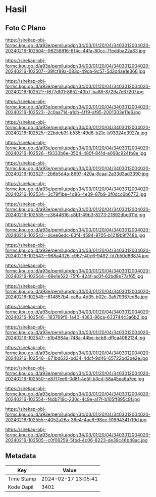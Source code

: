 # Hasil

## Foto C Plano

https://sirekap-obj-formc.kpu.go.id/a93e/pemilu/pdpr/34/03/01/20/04/3403012004020-20240216-102504--98258816-614c-44fa-80cc-71eddba22a83.jpg

https://sirekap-obj-formc.kpu.go.id/a93e/pemilu/pdpr/34/03/01/20/04/3403012004020-20240216-102507--39fcf89a-083c-49da-9c57-5d3d4ae1e366.jpg

https://sirekap-obj-formc.kpu.go.id/a93e/pemilu/pdpr/34/03/01/20/04/3403012004020-20240216-102521--f677df01-8852-43b7-ba88-8729a7e67207.jpg

https://sirekap-obj-formc.kpu.go.id/a93e/pemilu/pdpr/34/03/01/20/04/3403012004020-20240216-102523--2c0aa714-a1cb-4f19-af95-2001303e11e6.jpg

https://sirekap-obj-formc.kpu.go.id/a93e/pemilu/pdpr/34/03/01/20/04/3403012004020-20240216-102525--22bdeb3f-b535-49d6-b21e-b93324d3927a.jpg

https://sirekap-obj-formc.kpu.go.id/a93e/pemilu/pdpr/34/03/01/20/04/3403012004020-20240216-102526--f9333b6e-3504-480f-841d-a068c924fb8e.jpg

https://sirekap-obj-formc.kpu.go.id/a93e/pemilu/pdpr/34/03/01/20/04/3403012004020-20240216-102527--2b6b5d4a-8697-420a-8caa-2a33d3ad3390.jpg

https://sirekap-obj-formc.kpu.go.id/a93e/pemilu/pdpr/34/03/01/20/04/3403012004020-20240216-102534--3c79f1be-4d86-4e39-87b9-3f0dcc6b6773.jpg

https://sirekap-obj-formc.kpu.go.id/a93e/pemilu/pdpr/34/03/01/20/04/3403012004020-20240216-102535--c3644616-c8b1-49b3-8273-21892dbc611d.jpg

https://sirekap-obj-formc.kpu.go.id/a93e/pemilu/pdpr/34/03/01/20/04/3403012004020-20240216-102542--dcee6edc-63f4-4594-9705-b1219b9f748b.jpg

https://sirekap-obj-formc.kpu.go.id/a93e/pemilu/pdpr/34/03/01/20/04/3403012004020-20240216-102543--968a4326-c967-40c6-9492-fd7b50d66874.jpg

https://sirekap-obj-formc.kpu.go.id/a93e/pemilu/pdpr/34/03/01/20/04/3403012004020-20240216-102544--68e1e522-75f6-424f-ad3f-62bd9e77af65.jpg

https://sirekap-obj-formc.kpu.go.id/a93e/pemilu/pdpr/34/03/01/20/04/3403012004020-20240216-102545--614857b4-ca8a-4d35-b02c-3a579367ed8a.jpg

https://sirekap-obj-formc.kpu.go.id/a93e/pemilu/pdpr/34/03/01/20/04/3403012004020-20240216-102546--183769f9-1a40-4383-86ca-63374443a6b2.jpg

https://sirekap-obj-formc.kpu.go.id/a93e/pemilu/pdpr/34/03/01/20/04/3403012004020-20240216-102547--b1b4984a-748a-44be-bcb8-dffca4082134.jpg

https://sirekap-obj-formc.kpu.go.id/a93e/pemilu/pdpr/34/03/01/20/04/3403012004020-20240216-102548--671bd622-bd34-4dcf-9d46-65722bd3be2e.jpg

https://sirekap-obj-formc.kpu.go.id/a93e/pemilu/pdpr/34/03/01/20/04/3403012004020-20240216-102550--e87f7ee6-0d8f-4e5f-b3cd-58a45ea6a7ee.jpg

https://sirekap-obj-formc.kpu.go.id/a93e/pemilu/pdpr/34/03/01/20/04/3403012004020-20240216-102554--f4db719c-230c-4c9e-a17f-b105ff895c9f.jpg

https://sirekap-obj-formc.kpu.go.id/a93e/pemilu/pdpr/34/03/01/20/04/3403012004020-20240216-102555--4052a26a-36e4-4ac6-98ee-919943417f9d.jpg

https://sirekap-obj-formc.kpu.go.id/a93e/pemilu/pdpr/34/03/01/20/04/3403012004020-20240216-102505--c0f06259-5fbd-4c06-8223-de39c46b48ac.jpg


## Metadata

| Key        | Value               |
| ---------- | ------------------- |
| Time Stamp | 2024-02-17 13:05:41 |
| Kode Dapil | 3401                |



